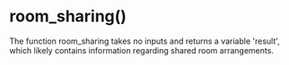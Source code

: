 
# room_sharing()
The function room_sharing takes no inputs and returns a variable 'result', which likely contains information regarding shared room arrangements.
